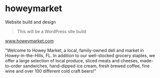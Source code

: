 # howeymarket
Website build and design

> This will be a WordPress site build

www.howeymarket.com

"Welcome to Howey Market, a local, family-owned deli and market in Howey-in-the-Hills, FL. In addition to our well-stocked grocery staples, we offer a large selection of local produce, sliced meats and cheeses, made-to-order sandwiches, hand-dipped ice cream, fresh brewed coffee, fine wine and over 100 different cold craft beers!"
